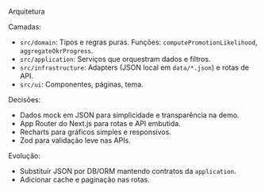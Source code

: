 Arquitetura

Camadas:
- `src/domain`: Tipos e regras puras. Funções: `computePromotionLikelihood`, `aggregateOkrProgress`.
- `src/application`: Serviços que orquestram dados e filtros.
- `src/infrastructure`: Adapters (JSON local em `data/*.json`) e rotas de API.
- `src/ui`: Componentes, páginas, tema.

Decisões:
- Dados mock em JSON para simplicidade e transparência na demo.
- App Router do Next.js para rotas e API embutida.
- Recharts para gráficos simples e responsivos.
- Zod para validação leve nas APIs.

Evolução:
- Substituir JSON por DB/ORM mantendo contratos da `application`.
- Adicionar cache e paginação nas rotas.

